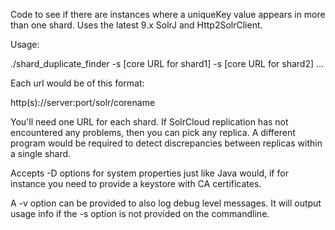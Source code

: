 Code to see if there are instances where a uniqueKey value appears in
more than one shard.  Uses the latest 9.x SolrJ and Http2SolrClient.

Usage:

./shard_duplicate_finder -s [core URL for shard1] -s [core URL for shard2] ...

Each url would be of this format:

http(s)://server:port/solr/corename

You'll need one URL for each shard.  If SolrCloud replication has not
encountered any problems, then you can pick any replica.  A different
program would be required to detect discrepancies between replicas
within a single shard.

Accepts -D options for system properties just like Java would, if for
instance you need to provide a keystore with CA certificates.

A -v option can be provided to also log debug level messages.  It will
output usage info if the -s option is not provided on the commandline.
